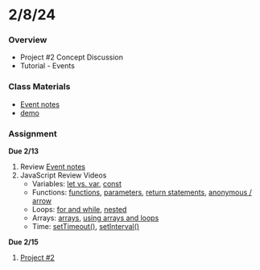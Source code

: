 # 2/8/24
### Overview  
* Project #2 Concept Discussion
* Tutorial - Events
### Class Materials
* [Event notes](../notes/events.md)
* [demo](https://github.com/samheckle/networked-media-sp-24/tree/main/webserver/public/class6demo)
### Assignment
**Due 2/13**
1. Review [Event notes](../notes/events.md)
2. JavaScript Review Videos
     - Variables: [let vs. var](https://youtu.be/q8SHaDQdul0?si=obQ2OEPe7ai3uyFB), [const](https://youtu.be/2iLVFyYwyRA?si=bO6FZpO_EnCJ2bzk)
     - Functions: [functions](https://youtu.be/wRHAitGzBrg?si=5dqPkBH6iLr6nw2-), [parameters](https://youtu.be/zkc417YapfE?si=pIl8fiBAeFgMhcyc), [return statements](https://youtu.be/qRnUBiTJ66Y?si=gSESqdfM7nThhn7O), [anonymous / arrow](https://youtu.be/mrYMzpbFz18?si=t20tfomZQ_q7f-zv)
     - Loops: [for and while](https://youtu.be/cnRD9o6odjk?si=ITpMwGvetT4kHcgY), [nested](https://youtu.be/1c1_TMdf8b8?si=Re1f6HCk-8NMvGhg)
     - Arrays: [arrays](https://youtu.be/VIQoUghHSxU?si=iHSTZsWUhXyBDy5u), [using arrays and loops](https://youtu.be/RXWO3mFuW-I?si=CXkeOP5fjJYxayAK)
     - Time: [setTimeout()](https://youtu.be/CqDqHiamRHA?si=rlQeH0zu0yYcld9w), [setInterval()](https://youtu.be/CqDqHiamRHA?si=H0yvp_yz14OD2q0j)

**Due 2/15**
1. [Project #2](https://github.com/samheckle/networked-media-sp-24/blob/main/assignments/projects.md#project-2)
